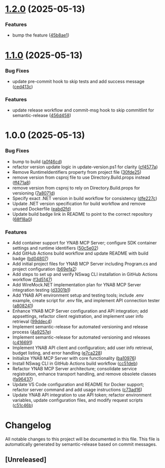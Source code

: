 # [1.2.0](https://github.com/ChuckBryan/ynabmcpserver/compare/v1.1.0...v1.2.0) (2025-05-13)


### Features

* bump the feature ([45b8ae1](https://github.com/ChuckBryan/ynabmcpserver/commit/45b8ae1fc6bd744da234b4ba4ffc323bb0d043a4))

# [1.1.0](https://github.com/ChuckBryan/ynabmcpserver/compare/v1.0.0...v1.1.0) (2025-05-13)


### Bug Fixes

* update pre-commit hook to skip tests and add success message ([ced413c](https://github.com/ChuckBryan/ynabmcpserver/commit/ced413c2da23e17503cd312626aa51b42f83a4ba))


### Features

* update release workflow and commit-msg hook to skip commitlint for semantic-release ([456d458](https://github.com/ChuckBryan/ynabmcpserver/commit/456d4587cb795010265a14a888f3bdce1e430b41))

# 1.0.0 (2025-05-13)


### Bug Fixes

* bump to build ([a0f46cd](https://github.com/ChuckBryan/ynabmcpserver/commit/a0f46cd6b025bf48dadf729d9549460b3704bed0))
* refactor version update logic in update-version.ps1 for clarity ([cf4577a](https://github.com/ChuckBryan/ynabmcpserver/commit/cf4577aeea0f99f9fecd3391a9e67be237a1050e))
* Remove RuntimeIdentifiers property from project file ([30fde25](https://github.com/ChuckBryan/ynabmcpserver/commit/30fde250c15d8549a2a19e07153c18be27eff54c))
* remove version from csproj file to use Directory.Build.props instead ([ff471a8](https://github.com/ChuckBryan/ynabmcpserver/commit/ff471a88fc235cf559e06400436cf5f300ffb418))
* remove version from csproj to rely on Directory.Build.props for versioning ([7a8071d](https://github.com/ChuckBryan/ynabmcpserver/commit/7a8071d5bca13997ef4ff70a394d23d42a9f2d04))
* Specify exact .NET version in build workflow for consistency ([dfe227c](https://github.com/ChuckBryan/ynabmcpserver/commit/dfe227c5a2d691fd5f1d59083fda668f88775d7e))
* Update .NET version specification for build workflow and remove unused Dockerfile ([eabd2fd](https://github.com/ChuckBryan/ynabmcpserver/commit/eabd2fd13632ab47e8926d3894f2f078116d47f1))
* Update build badge link in README to point to the correct repository ([68f18a0](https://github.com/ChuckBryan/ynabmcpserver/commit/68f18a059bd4627bce71ad8d1e0f8353f5ec563a))


### Features

* Add container support for YNAB MCP Server; configure SDK container settings and runtime identifiers ([50c5e02](https://github.com/ChuckBryan/ynabmcpserver/commit/50c5e0280e5d840e9842729659186535131310d4))
* Add GitHub Actions build workflow and update README with build badge ([bd04807](https://github.com/ChuckBryan/ynabmcpserver/commit/bd04807a35d562046f4c06d687221103d93b95bc))
* Add initial project files for YNAB MCP Server including Program.cs and project configuration ([b69efa2](https://github.com/ChuckBryan/ynabmcpserver/commit/b69efa2c2b61cb12e5f73ef50878cea6138fe02e))
* Add steps to set up and verify NSwag CLI installation in GitHub Actions workflow ([f3d5147](https://github.com/ChuckBryan/ynabmcpserver/commit/f3d5147eee0ff7ac3c1d8063e2bef84177da3f8a))
* Add WireMock.NET implementation plan for YNAB MCP Server integration testing ([d3301b1](https://github.com/ChuckBryan/ynabmcpserver/commit/d3301b1ed2edf97f218850352ce36a6b2a50ff45))
* Add YNAB API environment setup and testing tools; include .env example, create script for .env file, and implement API connection tester ([a808241](https://github.com/ChuckBryan/ynabmcpserver/commit/a80824138cc35e30e510c69819944237bd1975f7))
* Enhance YNAB MCP Server configuration and API integration; add appsettings, refactor client registration, and implement user info retrieval ([99ddec4](https://github.com/ChuckBryan/ynabmcpserver/commit/99ddec4d340d3f2109f81af5f468c58686ed0a2e))
* Implement semantic-release for automated versioning and release process ([4a9257e](https://github.com/ChuckBryan/ynabmcpserver/commit/4a9257eed4da334ab0722f22dcba50cd060ee17e))
* Implement semantic-release for automated versioning and releases ([c416691](https://github.com/ChuckBryan/ynabmcpserver/commit/c41669177ce9b070c9928e5b1677c4c0bdae5d37))
* Implement YNAB API client and configuration; add user info retrieval, budget listing, and error handling ([e7ca228](https://github.com/ChuckBryan/ynabmcpserver/commit/e7ca2285ad23b97fcb18dda49cf494b355cbb944))
* Initialize YNAB MCP Server with core functionality ([ba10976](https://github.com/ChuckBryan/ynabmcpserver/commit/ba109760ad821dbb1e9be7878349abe8ac7e2ce7))
* Install NSwag CLI in GitHub Actions build workflow ([cc51deb](https://github.com/ChuckBryan/ynabmcpserver/commit/cc51deba70ed2b9833a08a177fed0de18040d840))
* Refactor YNAB MCP Server architecture; consolidate service registration, enhance transport handling, and remove obsolete classes ([fa96437](https://github.com/ChuckBryan/ynabmcpserver/commit/fa96437bfc8dbc2344b0791721b554d6eaa75015))
* Update VS Code configuration and README for Docker support; refactor server command and add usage instructions ([c73ad16](https://github.com/ChuckBryan/ynabmcpserver/commit/c73ad167a156e7cc7fc56fc3bebb596cfebcd683))
* Update YNAB API integration to use API token; refactor environment variables, update configuration files, and modify request scripts ([c51c46b](https://github.com/ChuckBryan/ynabmcpserver/commit/c51c46bff79e735680ea4bbae918028c6728c29b))

# Changelog

All notable changes to this project will be documented in this file. This file is automatically generated by semantic-release based on commit messages.

## [Unreleased]
